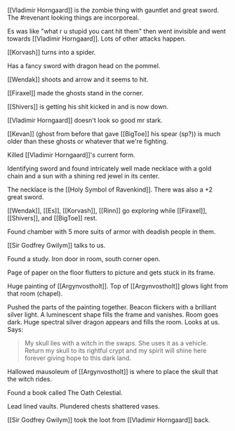 [[Vladimir Horngaard]] is the zombie thing with gauntlet and great sword. The #revenant looking things are incorporeal.

Es was like "what r u stupid you cant hit them" then went invisible and went towards [[Vladimir Horngaard]]. Lots of other attacks happen.

[[Korvash]] turns into a spider.

Has a fancy sword with dragon head on the pommel.

[[Wendak]] shoots and arrow and it seems to hit.

[[Firaxel]] made the ghosts stand in the corner.

[[Shivers]] is getting his shit kicked in and is now down.

[[Vladimir Horngaard]] doesn't look so good mr stark.

[[Kevan]] (ghost from before that gave [[BigToe]] his spear (sp?)) is much older than these ghosts or whatever that we're fighting.

Killed [[Vladimir Horngaard]]'s current form.

Identifying sword and found intricately well made necklace with a gold chain and a sun with a shining red jewel in its center.

The necklace is the [[Holy Symbol of Ravenkind]]. There was also a +2 great sword.

[[Wendak]], [[Es]], [[Korvash]], [[Rinn]] go exploring while [[Firaxel]], [[Shivers]], and [[BigToe]] rest.

Found chamber with 5 more suits of armor with deadish people in them. 

[[Sir Godfrey Gwilym]] talks to us.

Found a study. Iron door in room, south corner open.

Page of paper on the floor flutters to picture and gets stuck in its frame.

Huge painting of [[Argynvostholt]]. Top of [[Argynvostholt]] glows light from that room (chapel).

Pushed the parts of the painting together. Beacon flickers with a brilliant silver light. A luminescent shape fills the frame and vanishes. Room goes dark. Huge spectral silver dragon appears and fills the room. Looks at us. Says:

> My skull lies with a witch in the swaps. She uses it as a vehicle. Return my skull to its rightful crypt and my spirit will shine here forever giving hope to this dark land.

Hallowed mausoleum of [[Argynvostholt]] is where to place the skull that the witch rides.

Found a book called The Oath Celestial.

Lead lined vaults. Plundered chests shattered vases.

[[Sir Godfrey Gwilym]] took the loot from [[Vladimir Horngaard]] back.

